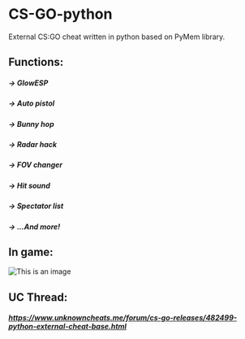 # CS-GO-python
External CS:GO cheat written in python based on PyMem library.

## Functions:
##### -> GlowESP
##### -> Auto pistol
##### -> Bunny hop
##### -> Radar hack
##### -> FOV changer
##### -> Hit sound
##### -> Spectator list
##### -> ...And more!

## In game:
![This is an image](https://i.gyazo.com/a14ec5150ac9602ad328e517a53ed7c9.jpg)

## UC Thread:
##### https://www.unknowncheats.me/forum/cs-go-releases/482499-python-external-cheat-base.html
